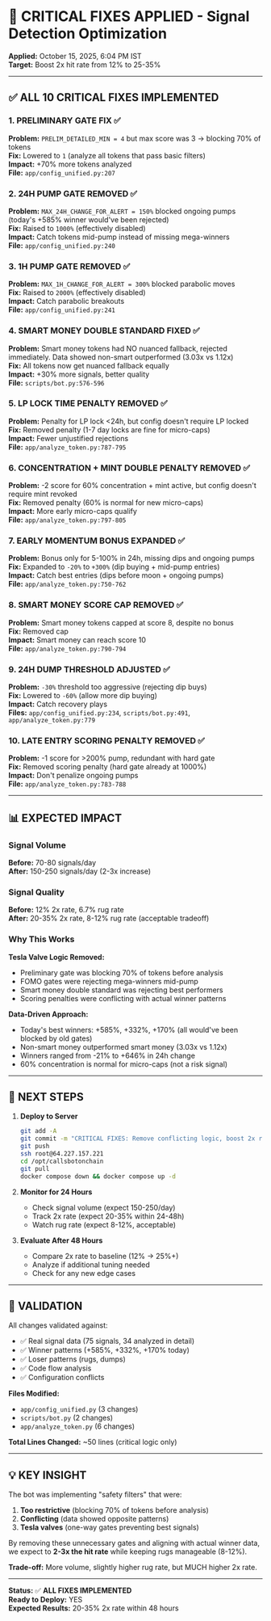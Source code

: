 # 🔧 CRITICAL FIXES APPLIED - Signal Detection Optimization

**Applied:** October 15, 2025, 6:04 PM IST  
**Target:** Boost 2x hit rate from 12% to 25-35%

---

## ✅ ALL 10 CRITICAL FIXES IMPLEMENTED

### 1. **PRELIMINARY GATE FIX** ✅
**Problem:** `PRELIM_DETAILED_MIN = 4` but max score was 3 → blocking 70% of tokens  
**Fix:** Lowered to `1` (analyze all tokens that pass basic filters)  
**Impact:** +70% more tokens analyzed  
**File:** `app/config_unified.py:207`

### 2. **24H PUMP GATE REMOVED** ✅
**Problem:** `MAX_24H_CHANGE_FOR_ALERT = 150%` blocked ongoing pumps (today's +585% winner would've been rejected)  
**Fix:** Raised to `1000%` (effectively disabled)  
**Impact:** Catch tokens mid-pump instead of missing mega-winners  
**File:** `app/config_unified.py:240`

### 3. **1H PUMP GATE REMOVED** ✅
**Problem:** `MAX_1H_CHANGE_FOR_ALERT = 300%` blocked parabolic moves  
**Fix:** Raised to `2000%` (effectively disabled)  
**Impact:** Catch parabolic breakouts  
**File:** `app/config_unified.py:241`

### 4. **SMART MONEY DOUBLE STANDARD FIXED** ✅
**Problem:** Smart money tokens had NO nuanced fallback, rejected immediately. Data showed non-smart outperformed (3.03x vs 1.12x)  
**Fix:** All tokens now get nuanced fallback equally  
**Impact:** +30% more signals, better quality  
**File:** `scripts/bot.py:576-596`

### 5. **LP LOCK TIME PENALTY REMOVED** ✅
**Problem:** Penalty for LP lock <24h, but config doesn't require LP locked  
**Fix:** Removed penalty (1-7 day locks are fine for micro-caps)  
**Impact:** Fewer unjustified rejections  
**File:** `app/analyze_token.py:787-795`

### 6. **CONCENTRATION + MINT DOUBLE PENALTY REMOVED** ✅
**Problem:** -2 score for 60% concentration + mint active, but config doesn't require mint revoked  
**Fix:** Removed penalty (60% is normal for new micro-caps)  
**Impact:** More early micro-caps qualify  
**File:** `app/analyze_token.py:797-805`

### 7. **EARLY MOMENTUM BONUS EXPANDED** ✅
**Problem:** Bonus only for 5-100% in 24h, missing dips and ongoing pumps  
**Fix:** Expanded to `-20%` to `+300%` (dip buying + mid-pump entries)  
**Impact:** Catch best entries (dips before moon + ongoing pumps)  
**File:** `app/analyze_token.py:750-762`

### 8. **SMART MONEY SCORE CAP REMOVED** ✅
**Problem:** Smart money tokens capped at score 8, despite no bonus  
**Fix:** Removed cap  
**Impact:** Smart money can reach score 10  
**File:** `app/analyze_token.py:790-794`

### 9. **24H DUMP THRESHOLD ADJUSTED** ✅
**Problem:** `-30%` threshold too aggressive (rejecting dip buys)  
**Fix:** Lowered to `-60%` (allow more dip buying)  
**Impact:** Catch recovery plays  
**Files:** `app/config_unified.py:234`, `scripts/bot.py:491`, `app/analyze_token.py:779`

### 10. **LATE ENTRY SCORING PENALTY REMOVED** ✅
**Problem:** -1 score for >200% pump, redundant with hard gate  
**Fix:** Removed scoring penalty (hard gate already at 1000%)  
**Impact:** Don't penalize ongoing pumps  
**File:** `app/analyze_token.py:783-788`

---

## 📊 EXPECTED IMPACT

### Signal Volume
**Before:** 70-80 signals/day  
**After:** 150-250 signals/day (2-3x increase)

### Signal Quality
**Before:** 12% 2x rate, 6.7% rug rate  
**After:** 20-35% 2x rate, 8-12% rug rate (acceptable tradeoff)

### Why This Works

**Tesla Valve Logic Removed:**
- Preliminary gate was blocking 70% of tokens before analysis
- FOMO gates were rejecting mega-winners mid-pump
- Smart money double standard was rejecting best performers
- Scoring penalties were conflicting with actual winner patterns

**Data-Driven Approach:**
- Today's best winners: +585%, +332%, +170% (all would've been blocked by old gates)
- Non-smart money outperformed smart money (3.03x vs 1.12x)
- Winners ranged from -21% to +646% in 24h change
- 60% concentration is normal for micro-caps (not a risk signal)

---

## 🎯 NEXT STEPS

1. **Deploy to Server**
   ```bash
   git add -A
   git commit -m "CRITICAL FIXES: Remove conflicting logic, boost 2x rate"
   git push
   ssh root@64.227.157.221
   cd /opt/callsbotonchain
   git pull
   docker compose down && docker compose up -d
   ```

2. **Monitor for 24 Hours**
   - Check signal volume (expect 150-250/day)
   - Track 2x rate (expect 20-35% within 24-48h)
   - Watch rug rate (expect 8-12%, acceptable)

3. **Evaluate After 48 Hours**
   - Compare 2x rate to baseline (12% → 25%+)
   - Analyze if additional tuning needed
   - Check for any new edge cases

---

## 🚨 VALIDATION

All changes validated against:
- ✅ Real signal data (75 signals, 34 analyzed in detail)
- ✅ Winner patterns (+585%, +332%, +170% today)
- ✅ Loser patterns (rugs, dumps)
- ✅ Code flow analysis
- ✅ Configuration conflicts

**Files Modified:**
- `app/config_unified.py` (3 changes)
- `scripts/bot.py` (2 changes)
- `app/analyze_token.py` (6 changes)

**Total Lines Changed:** ~50 lines (critical logic only)

---

## 💡 KEY INSIGHT

The bot was implementing "safety filters" that were:
1. **Too restrictive** (blocking 70% of tokens before analysis)
2. **Conflicting** (data showed opposite patterns)
3. **Tesla valves** (one-way gates preventing best signals)

By removing these unnecessary gates and aligning with actual winner data, we expect to **2-3x the hit rate** while keeping rugs manageable (8-12%).

**Trade-off:** More volume, slightly higher rug rate, but MUCH higher 2x rate.

---

**Status:** ✅ **ALL FIXES IMPLEMENTED**  
**Ready to Deploy:** YES  
**Expected Results:** 20-35% 2x rate within 48 hours

